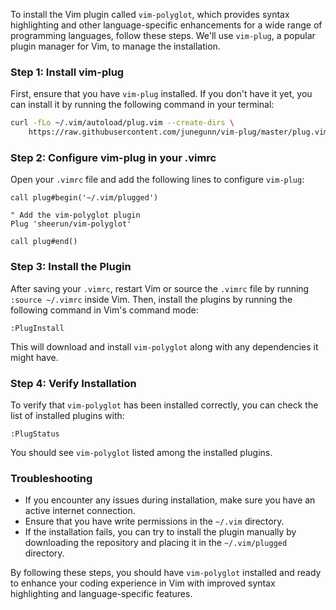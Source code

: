 To install the Vim plugin called `vim-polyglot`, which provides syntax highlighting and other language-specific enhancements for a wide range of programming languages, follow these steps. We'll use `vim-plug`, a popular plugin manager for Vim, to manage the installation.

### Step 1: Install vim-plug

First, ensure that you have `vim-plug` installed. If you don't have it yet, you can install it by running the following command in your terminal:

```bash
curl -fLo ~/.vim/autoload/plug.vim --create-dirs \
    https://raw.githubusercontent.com/junegunn/vim-plug/master/plug.vim
```

### Step 2: Configure vim-plug in your .vimrc

Open your `.vimrc` file and add the following lines to configure `vim-plug`:

```vim
call plug#begin('~/.vim/plugged')

" Add the vim-polyglot plugin
Plug 'sheerun/vim-polyglot'

call plug#end()
```

### Step 3: Install the Plugin

After saving your `.vimrc`, restart Vim or source the `.vimrc` file by running `:source ~/.vimrc` inside Vim. Then, install the plugins by running the following command in Vim's command mode:

```vim
:PlugInstall
```

This will download and install `vim-polyglot` along with any dependencies it might have.

### Step 4: Verify Installation

To verify that `vim-polyglot` has been installed correctly, you can check the list of installed plugins with:

```vim
:PlugStatus
```

You should see `vim-polyglot` listed among the installed plugins.

### Troubleshooting

- If you encounter any issues during installation, make sure you have an active internet connection.
- Ensure that you have write permissions in the `~/.vim` directory.
- If the installation fails, you can try to install the plugin manually by downloading the repository and placing it in the `~/.vim/plugged` directory.

By following these steps, you should have `vim-polyglot` installed and ready to enhance your coding experience in Vim with improved syntax highlighting and language-specific features.

